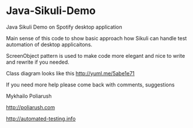 Java-Sikuli-Demo
================

Java Sikuli Demo on Spotify desktop application 


Main sense of this code to show basic approach how Sikuli can handle test automation of desktop applicaitons.

ScreenObject pattern is used to make code more elegant and nice to write and rewrite if you needed.


Class diagram looks like this http://yuml.me/5abe1e71

If you need more help please come back with comments, suggestions 


Mykhailo Poliarush

http://poliarush.com

http://automated-testing.info
